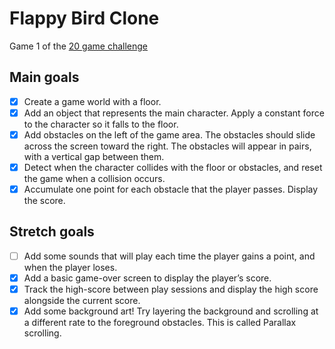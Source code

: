 # Flappy Bird Clone

Game 1 of the [20 game challenge](https://20_games_challenge.gitlab.io/challenge/)

## Main goals

- [x] Create a game world with a floor.
- [x] Add an object that represents the main character. Apply a constant force to
      the character so it falls to the floor.
- [x] Add obstacles on the left of the game area. The obstacles should slide across
      the screen toward the right. The obstacles will appear in pairs, with a
      vertical gap between them.
- [x] Detect when the character collides with the floor or obstacles, and reset
      the game when a collision occurs.
- [x] Accumulate one point for each obstacle that the player passes. Display
      the score.

## Stretch goals

- [ ] Add some sounds that will play each time the player gains a point, and
      when the player loses.
- [x] Add a basic game-over screen to display the player’s score.
- [x] Track the high-score between play sessions and display the high score
      alongside the current score.
- [x] Add some background art! Try layering the background and scrolling at a
      different rate to the foreground obstacles. This is called Parallax scrolling.
